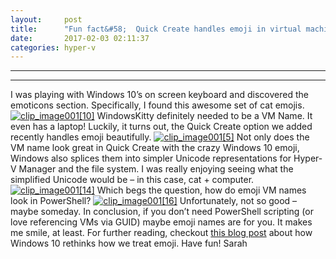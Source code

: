 ```yaml
---
layout:     post
title:      "Fun fact&#58;  Quick Create handles emoji in virtual machine names and splices them into simple Unicode"
date:       2017-02-03 02:11:37
categories: hyper-v
---
```

* * *

* * *

I was playing with Windows 10’s on screen keyboard and discovered the emoticons section. Specifically, I found this awesome set of cat emojis. [![clip_image001\[10\]](https://msdnshared.blob.core.windows.net/media/2017/02/clip_image00110_thumb.png)](https://msdnshared.blob.core.windows.net/media/2017/02/clip_image00110.png) WindowsKitty definitely needed to be a VM Name. It even has a laptop! Luckily, it turns out, the Quick Create option we added recently handles emoji beautifully. [![clip_image001\[5\]](https://msdnshared.blob.core.windows.net/media/2017/02/clip_image0015_thumb.png)](https://msdnshared.blob.core.windows.net/media/2017/02/clip_image0015.png) Not only does the VM name look great in Quick Create with the crazy Windows 10 emoji, Windows also splices them into simpler Unicode representations for Hyper-V Manager and the file system. I was really enjoying seeing what the simplified Unicode would be – in this case, cat + computer. [![clip_image001\[14\]](https://msdnshared.blob.core.windows.net/media/2017/02/clip_image00114_thumb.png)](https://msdnshared.blob.core.windows.net/media/2017/02/clip_image00114.png) Which begs the question, how do emoji VM names look in PowerShell? [![clip_image001\[16\]](https://msdnshared.blob.core.windows.net/media/2017/02/clip_image00116_thumb.png)](https://msdnshared.blob.core.windows.net/media/2017/02/clip_image00116.png) Unfortunately, not so good – maybe someday. In conclusion, if you don’t need PowerShell scripting (or love referencing VMs via GUID) maybe emoji names are for you. It makes me smile, at least. For further reading, checkout [this blog post](https://blogs.windows.com/windowsexperience/2016/08/04/project-emoji-the-complete-redesign/) about how Windows 10 rethinks how we treat emoji. Have fun! Sarah
